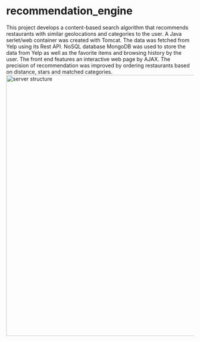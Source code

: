 # recommendation_engine
This project develops a content-based search algorithm that recommends restaurants with similar geolocations and categories to the user. A Java serlet/web container was created with Tomcat. The data was fetched from Yelp using its Rest API. NoSQL database MongoDB was used to store the data from Yelp as well as the favorite items and browsing history by the user. The front end features an interactive web page by AJAX. The precision of recommendation was improved by ordering restaurants based on distance, stars and matched categories.
<img width="701" alt="server structure" src="https://user-images.githubusercontent.com/23564572/47273120-2b4de480-d55d-11e8-88bd-cdae2d07afb5.png">


